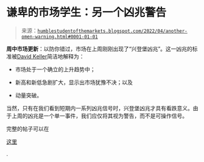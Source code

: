 <!--yml

category: 未分类

date: 2024-05-18 01:45:37

-->

# 谦卑的市场学生：另一个凶兆警告

> 来源：[`humblestudentofthemarkets.blogspot.com/2022/04/another-omen-warning.html#0001-01-01`](https://humblestudentofthemarkets.blogspot.com/2022/04/another-omen-warning.html#0001-01-01)

**周中市场更新**：以防你错过，市场在上周刚刚出现了“兴登堡凶兆”。这一凶兆的标准被[David Keller](https://stockcharts.com/articles/mindfulinvestor/2022/01/hindenburg-omen-signals-downsi-601.html)简洁地解释为：

+   市场处于一个确立的上升趋势中；

+   新高和新低急剧扩大，显示出市场犹豫不决；以及

+   动量突破。

当然，只有在我们看到短期内一系列凶兆信号时，兴登堡凶兆才具有看跌意义。由于上周的凶兆是一个单一事件，我们应仅将其视为警告，而不是可操作信号。

完整的帖子可以在

[这里](https://humblestudentofthemarkets.com/2022/04/13/another-omen-warning/)

.

